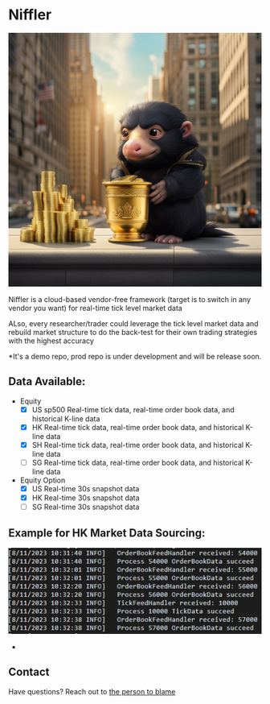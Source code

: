 # Niffler

![Example Image](res/images/cover.png)

Niffler is a cloud-based vendor-free framework (target is to switch in any vendor you want) for real-time tick 
level market data

ALso, every researcher/trader could leverage the tick level market data and rebuild market structure to do the back-test 
for their own trading strategies with the highest accuracy

*It's a demo repo, prod repo is under development and will be release soon.

## Data Available: 
- Equity
  - [x] US sp500 Real-time tick data, real-time order book data, and historical K-line data
  - [X] HK Real-time tick data, real-time order book data, and historical K-line data
  - [X] SH Real-time tick data, real-time order book data, and historical K-line data
  - [ ] SG Real-time tick data, real-time order book data, and historical K-line data

- Equity Option
  - [x] US Real-time 30s snapshot data
  - [x] HK Real-time 30s snapshot data
  - [ ] SG Real-time 30s snapshot data

## Example for HK Market Data Sourcing:

![Example Image 2](res/images/Example_hk_orderbook.png)

- 

## Contact
Have questions? Reach out to [the person to blame](https://www.linkedin.com/in/chenwang666/)